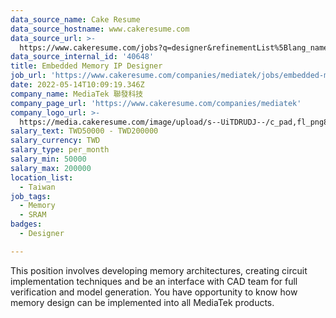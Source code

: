 ```yaml
---
data_source_name: Cake Resume
data_source_hostname: www.cakeresume.com
data_source_url: >-
  https://www.cakeresume.com/jobs?q=designer&refinementList%5Blang_name%5D%5B0%5D=English&refinementList%5Bsalary_type%5D=per_year
data_source_internal_id: '40648'
title: Embedded Memory IP Designer
job_url: 'https://www.cakeresume.com/companies/mediatek/jobs/embedded-memory-ip-designer'
date: 2022-05-14T10:09:19.346Z
company_name: MediaTek 聯發科技
company_page_url: 'https://www.cakeresume.com/companies/mediatek'
company_logo_url: >-
  https://media.cakeresume.com/image/upload/s--UiTDRUDJ--/c_pad,fl_png8,h_200,w_200/v1628839429/l2kc5cahpfrd0qmuybsb.png
salary_text: TWD50000 - TWD200000
salary_currency: TWD
salary_type: per_month
salary_min: 50000
salary_max: 200000
location_list:
  - Taiwan
job_tags:
  - Memory
  - SRAM
badges:
  - Designer

---
```


This position involves developing memory architectures, creating circuit implementation techniques and be an interface with CAD team for full verification and model generation. You have opportunity to know how memory design can be implemented into all MediaTek products.